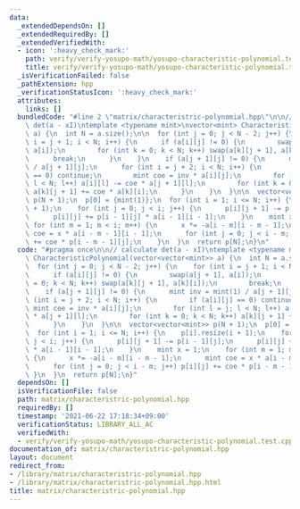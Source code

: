 ```yaml
---
data:
  _extendedDependsOn: []
  _extendedRequiredBy: []
  _extendedVerifiedWith:
  - icon: ':heavy_check_mark:'
    path: verify/verify-yosupo-math/yosupo-characteristic-polynomial.test.cpp
    title: verify/verify-yosupo-math/yosupo-characteristic-polynomial.test.cpp
  _isVerificationFailed: false
  _pathExtension: hpp
  _verificationStatusIcon: ':heavy_check_mark:'
  attributes:
    links: []
  bundledCode: "#line 2 \"matrix/characteristric-polynomial.hpp\"\n\n// calculate\
    \ det(a - xI)\ntemplate <typename mint>\nvector<mint> CharacteristicPolynomial(vector<vector<mint>>\
    \ a) {\n  int N = a.size();\n\n  for (int j = 0; j < N - 2; j++) {\n    for (int\
    \ i = j + 1; i < N; i++) {\n      if (a[i][j] != 0) {\n        swap(a[j + 1],\
    \ a[i]);\n        for (int k = 0; k < N; k++) swap(a[k][j + 1], a[k][i]);\n  \
    \      break;\n      }\n    }\n    if (a[j + 1][j] != 0) {\n      mint inv = mint(1)\
    \ / a[j + 1][j];\n      for (int i = j + 2; i < N; i++) {\n        if (a[i][j]\
    \ == 0) continue;\n        mint coe = inv * a[i][j];\n        for (int l = j;\
    \ l < N; l++) a[i][l] -= coe * a[j + 1][l];\n        for (int k = 0; k < N; k++)\
    \ a[k][j + 1] += coe * a[k][i];\n      }\n    }\n  }\n\n  vector<vector<mint>>\
    \ p(N + 1);\n  p[0] = {mint(1)};\n  for (int i = 1; i <= N; i++) {\n    p[i].resize(i\
    \ + 1);\n    for (int j = 0; j < i; j++) {\n      p[i][j + 1] -= p[i - 1][j];\n\
    \      p[i][j] += p[i - 1][j] * a[i - 1][i - 1];\n    }\n    mint x = 1;\n   \
    \ for (int m = 1; m < i; m++) {\n      x *= -a[i - m][i - m - 1];\n      mint\
    \ coe = x * a[i - m - 1][i - 1];\n      for (int j = 0; j < i - m; j++) p[i][j]\
    \ += coe * p[i - m - 1][j];\n    }\n  }\n  return p[N];\n}\n"
  code: "#pragma once\n\n// calculate det(a - xI)\ntemplate <typename mint>\nvector<mint>\
    \ CharacteristicPolynomial(vector<vector<mint>> a) {\n  int N = a.size();\n\n\
    \  for (int j = 0; j < N - 2; j++) {\n    for (int i = j + 1; i < N; i++) {\n\
    \      if (a[i][j] != 0) {\n        swap(a[j + 1], a[i]);\n        for (int k\
    \ = 0; k < N; k++) swap(a[k][j + 1], a[k][i]);\n        break;\n      }\n    }\n\
    \    if (a[j + 1][j] != 0) {\n      mint inv = mint(1) / a[j + 1][j];\n      for\
    \ (int i = j + 2; i < N; i++) {\n        if (a[i][j] == 0) continue;\n       \
    \ mint coe = inv * a[i][j];\n        for (int l = j; l < N; l++) a[i][l] -= coe\
    \ * a[j + 1][l];\n        for (int k = 0; k < N; k++) a[k][j + 1] += coe * a[k][i];\n\
    \      }\n    }\n  }\n\n  vector<vector<mint>> p(N + 1);\n  p[0] = {mint(1)};\n\
    \  for (int i = 1; i <= N; i++) {\n    p[i].resize(i + 1);\n    for (int j = 0;\
    \ j < i; j++) {\n      p[i][j + 1] -= p[i - 1][j];\n      p[i][j] += p[i - 1][j]\
    \ * a[i - 1][i - 1];\n    }\n    mint x = 1;\n    for (int m = 1; m < i; m++)\
    \ {\n      x *= -a[i - m][i - m - 1];\n      mint coe = x * a[i - m - 1][i - 1];\n\
    \      for (int j = 0; j < i - m; j++) p[i][j] += coe * p[i - m - 1][j];\n   \
    \ }\n  }\n  return p[N];\n}"
  dependsOn: []
  isVerificationFile: false
  path: matrix/characteristric-polynomial.hpp
  requiredBy: []
  timestamp: '2021-06-22 17:18:34+09:00'
  verificationStatus: LIBRARY_ALL_AC
  verifiedWith:
  - verify/verify-yosupo-math/yosupo-characteristic-polynomial.test.cpp
documentation_of: matrix/characteristric-polynomial.hpp
layout: document
redirect_from:
- /library/matrix/characteristric-polynomial.hpp
- /library/matrix/characteristric-polynomial.hpp.html
title: matrix/characteristric-polynomial.hpp
---
```

